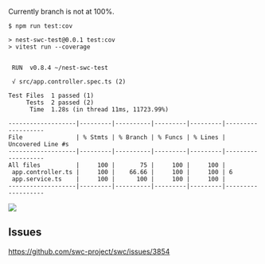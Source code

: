 
Currently branch is not at 100%.

```
$ npm run test:cov

> nest-swc-test@0.0.1 test:cov
> vitest run --coverage


 RUN  v0.8.4 ~/nest-swc-test

 √ src/app.controller.spec.ts (2)

Test Files  1 passed (1)
     Tests  2 passed (2)
      Time  1.28s (in thread 11ms, 11723.99%)

-------------------|---------|----------|---------|---------|-------------------
File               | % Stmts | % Branch | % Funcs | % Lines | Uncovered Line #s 
-------------------|---------|----------|---------|---------|-------------------
All files          |     100 |       75 |     100 |     100 |                   
 app.controller.ts |     100 |    66.66 |     100 |     100 | 6                 
 app.service.ts    |     100 |      100 |     100 |     100 |                   
-------------------|---------|----------|---------|---------|-------------------
```

![](https://t.gyazo.com/teams/unity/213e3b7560d1ed2aaa27476b840e597a.png)


## Issues

https://github.com/swc-project/swc/issues/3854